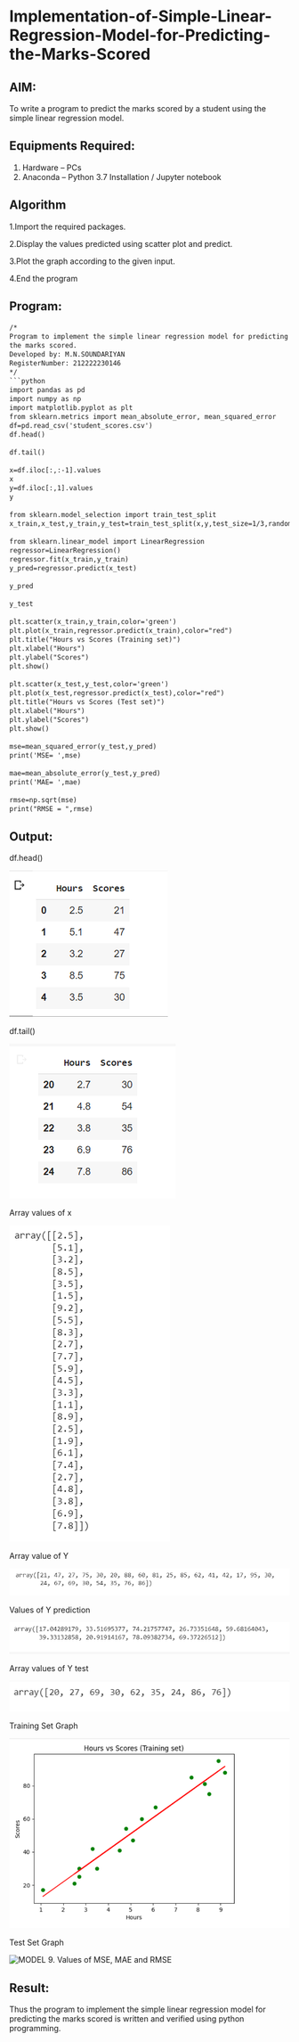 # Implementation-of-Simple-Linear-Regression-Model-for-Predicting-the-Marks-Scored

## AIM:
To write a program to predict the marks scored by a student using the simple linear regression model.

## Equipments Required:
1. Hardware – PCs
2. Anaconda – Python 3.7 Installation / Jupyter notebook

## Algorithm

1.Import the required packages.

2.Display the values predicted using scatter plot and predict.

3.Plot the graph according to the given input.

4.End the program 

## Program:
```
/*
Program to implement the simple linear regression model for predicting the marks scored.
Developed by: M.N.SOUNDARIYAN
RegisterNumber: 212222230146 
*/
```python
import pandas as pd
import numpy as np
import matplotlib.pyplot as plt
from sklearn.metrics import mean_absolute_error, mean_squared_error
df=pd.read_csv('student_scores.csv')
df.head()

df.tail()

x=df.iloc[:,:-1].values
x
y=df.iloc[:,1].values
y

from sklearn.model_selection import train_test_split
x_train,x_test,y_train,y_test=train_test_split(x,y,test_size=1/3,random_state=0)

from sklearn.linear_model import LinearRegression
regressor=LinearRegression()
regressor.fit(x_train,y_train)
y_pred=regressor.predict(x_test)

y_pred

y_test

plt.scatter(x_train,y_train,color='green')
plt.plot(x_train,regressor.predict(x_train),color="red")
plt.title("Hours vs Scores (Training set)")
plt.xlabel("Hours")
plt.ylabel("Scores")
plt.show()

plt.scatter(x_test,y_test,color='green')
plt.plot(x_test,regressor.predict(x_test),color="red")
plt.title("Hours vs Scores (Test set)")
plt.xlabel("Hours")
plt.ylabel("Scores")
plt.show()

mse=mean_squared_error(y_test,y_pred)
print('MSE= ',mse)

mae=mean_absolute_error(y_test,y_pred)
print('MAE= ',mae)

rmse=np.sqrt(mse)
print("RMSE = ",rmse)
```


## Output:

df.head()

![MODEL](https://github.com/soundariyan18/Implementation-of-Simple-Linear-Regression-Model-for-Predicting-the-Marks-Scored/blob/main/Screenshot%202023-08-24%20221433.png)

df.tail()

![MODEL](https://github.com/soundariyan18/Implementation-of-Simple-Linear-Regression-Model-for-Predicting-the-Marks-Scored/blob/main/Screenshot%202023-08-24%20221502.png)

Array values of x

![MODEL](https://github.com/soundariyan18/Implementation-of-Simple-Linear-Regression-Model-for-Predicting-the-Marks-Scored/blob/main/Screenshot%202023-08-24%20221529.png)

Array value of Y

![MODEL](https://github.com/soundariyan18/Implementation-of-Simple-Linear-Regression-Model-for-Predicting-the-Marks-Scored/blob/main/Screenshot%202023-08-24%20221600.png)

Values of Y prediction

![MODEL](https://github.com/soundariyan18/Implementation-of-Simple-Linear-Regression-Model-for-Predicting-the-Marks-Scored/blob/main/Screenshot%202023-08-24%20221714.png)

Array values of Y test

![MODEL](https://github.com/soundariyan18/Implementation-of-Simple-Linear-Regression-Model-for-Predicting-the-Marks-Scored/blob/main/Screenshot%202023-08-24%20221741.png)

Training Set Graph

![MODEL](https://github.com/soundariyan18/Implementation-of-Simple-Linear-Regression-Model-for-Predicting-the-Marks-Scored/blob/main/Screenshot%202023-08-24%20221814.png)

Test Set Graph

![MODEL]()
9. Values of MSE, MAE and RMSE






## Result:
Thus the program to implement the simple linear regression model for predicting the marks scored is written and verified using python programming.
